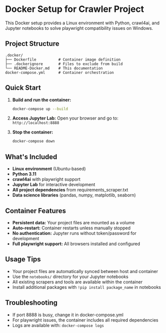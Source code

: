 # Docker Setup for Crawler Project

This Docker setup provides a Linux environment with Python, crawl4ai, and Jupyter notebooks to solve playwright compatibility issues on Windows.

## Project Structure
```
.docker/
├── Dockerfile          # Container image definition
├── .dockerignore       # Files to exclude from build
└── README-Docker.md    # This documentation
docker-compose.yml      # Container orchestration
```

## Quick Start

1. **Build and run the container:**
   ```bash
   docker-compose up --build
   ```

2. **Access Jupyter Lab:**
   Open your browser and go to: `http://localhost:8888`

3. **Stop the container:**
   ```bash
   docker-compose down
   ```

## What's Included

- **Linux environment** (Ubuntu-based)
- **Python 3.11**
- **crawl4ai** with playwright support
- **Jupyter Lab** for interactive development
- **All project dependencies** from requirements_scraper.txt
- **Data science libraries** (pandas, numpy, matplotlib, seaborn)

## Container Features

- **Persistent data:** Your project files are mounted as a volume
- **Auto-restart:** Container restarts unless manually stopped
- **No authentication:** Jupyter runs without token/password for development
- **Full playwright support:** All browsers installed and configured

## Usage Tips

- Your project files are automatically synced between host and container
- Use the `notebooks/` directory for your Jupyter notebooks
- All existing scrapers and tools are available within the container
- Install additional packages with `!pip install package_name` in notebooks

## Troubleshooting

- If port 8888 is busy, change it in docker-compose.yml
- For playwright issues, the container includes all required dependencies
- Logs are available with: `docker-compose logs`